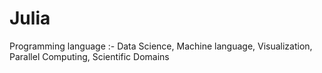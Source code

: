 # Julia
Programming language :- Data Science, Machine language, Visualization, Parallel Computing, Scientific Domains
